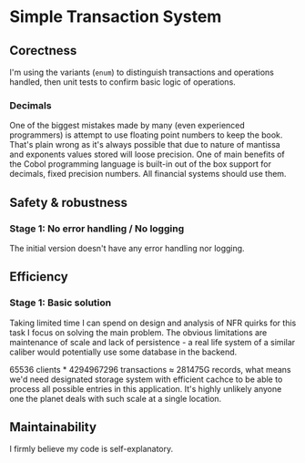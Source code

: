 # Simple Transaction System

## Corectness
I'm using the variants (`enum`) to distinguish transactions and operations handled, then unit tests to confirm basic logic of operations.

### Decimals
One of the biggest mistakes made by many (even experienced programmers) is attempt to use floating point numbers to keep the book. That's plain wrong as it's always possible that due to nature of mantissa and exponents values stored will loose precision. One of main benefits of the Cobol programming language is built-in out of the box support for decimals, fixed precision numbers. All financial systems should use them.

## Safety & robustness

### Stage 1: No error handling / No logging
The initial version doesn't have any error handling nor logging.

## Efficiency

### Stage 1: Basic solution
Taking limited time I can spend on design and analysis of NFR quirks for this task I focus on solving the main problem. The obvious limitations are maintenance of scale and lack of persistence - a real life system of a similar caliber would potentially use some database in the backend.

65536 clients * 4294967296 transactions ≈ 281475G records, what means we'd need designated storage system with efficient cachce to be able to process all possible entries in this application. It's highly unlikely anyone one the planet deals with such scale at a single location.

## Maintainability
I firmly believe my code is self-explanatory.
